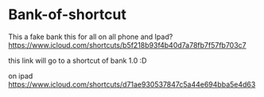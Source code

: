 # Bank-of-shortcut
This a fake bank this for all on all phone and Ipad?
https://www.icloud.com/shortcuts/b5f218b93f4b40d7a78fb7f57fb703c7

this link will go to a shortcut of bank 1.0 :D

on ipad
https://www.icloud.com/shortcuts/d71ae930537847c5a44e694bba5e4d63
